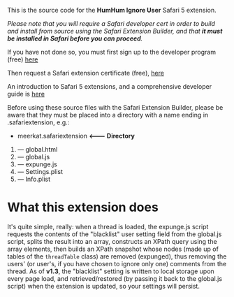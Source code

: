 This is the source code for the **HumHum Ignore User** Safari 5 extension.

*Please note that you will require a Safari developer cert in order to build and install from source using the Safari Extension Builder, and that **it must be installed in Safari before you can proceed**.*

If you have not done so, you must first sign up to the developer program (free) [here](http://developer.apple.com/programs/start/safari/create.php, "Apple Developer link")

Then request a Safari extension certificate (free), [here](https://developer.apple.com/safari/certificates/index.action "Apple Developer link")

An introduction to Safari 5 extensions, and a comprehensive developer guide is [here](http://bit.ly/a80vlI "developer.apple.com link")

Before using these source files with the Safari Extension Builder, please be aware that they must be placed into a directory with a name ending in .safariextension, e.g.:

* meerkat.safariextension  **<--- Directory** 
1. — global.html
2. — global.js
3. — expunge.js
4. — Settings.plist
5. — Info.plist

# What this extension does #

It's quite simple, really: when a thread is loaded, the expunge.js script requests the contents of the "blacklist" user setting field from the global.js script, splits the result into an array, constructs an XPath query using the array elements, then builds an XPath snapshot whose nodes (made up of tables of the `threadTable` class) are removed (expunged), thus removing the users' (or user's, if you have chosen to ignore only one) comments from the thread. As of **v1.3**, the "blacklist" setting is written to local storage upon every page load, and retrieved/restored (by passing it back to the global.js script) when the extension is updated, so your settings will persist.

